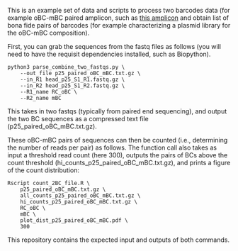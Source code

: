 This is an example set of data and scripts to process two barcodes data (for example oBC-mBC paired amplicon, such as [this amplicon](https://github.com/shendurelab/scQers/blob/main/custom_amplicon_structures/oBC_mBC_subassembly.gbk) and obtain list of bona fide pairs of barcodes (for example characterizing a plasmid library for the oBC-mBC composition).

First, you can grab the sequences from the fastq files as follows (you will need to have the requisit dependencies installed, such as Biopython). 
```
python3 parse_combine_two_fastqs.py \
	--out_file p25_paired_oBC_mBC.txt.gz \
	--in_R1 head_p25_S1_R1.fastq.gz \
	--in_R2 head_p25_S1_R2.fastq.gz \
	--R1_name RC_oBC \
	--R2_name mBC	
```

This takes in two fastqs (typically from paired end sequencing), and output the two BC sequences as a compressed text file (p25_paired_oBC_mBC.txt.gz).

These oBC-mBC pairs of sequences can then be counted (i.e., determining the number of reads per pair) as follows. The function call also takes as input a threshold read count (here 300), outputs the pairs of BCs above the count threshold (hi_counts_p25_paired_oBC_mBC.txt.gz), and prints a figure of the count distribution:
```
Rscript count_2BC_file.R \
	p25_paired_oBC_mBC.txt.gz \
	all_counts_p25_paired_oBC_mBC.txt.gz \
	hi_counts_p25_paired_oBC_mBC.txt.gz \
	RC_oBC \
	mBC \
	plot_dist_p25_paired_oBC_mBC.pdf \
	300
```

This repository contains the expected input and outputs of both commands. 
